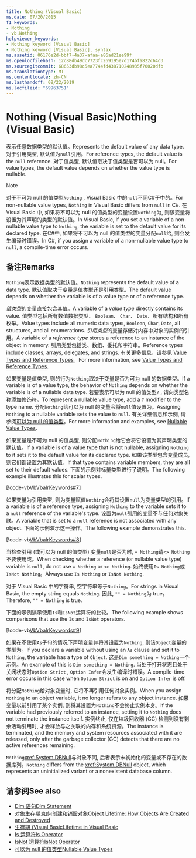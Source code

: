```yaml
---
title: Nothing (Visual Basic)
ms.date: 07/20/2015
f1_keywords:
- Nothing
- vb.Nothing
helpviewer_keywords:
- Nothing keyword [Visual Basic]
- Nothing keyword [Visual Basic], syntax
ms.assetid: 06176e2d-bbf7-4a37-afaa-a86ad21ee99f
ms.openlocfilehash: 12c88db49dc7723fc269195e7d174bfa822c64d3
ms.sourcegitcommit: 68653db98c5ea7744fd438710248935f70020dfb
ms.translationtype: MT
ms.contentlocale: zh-CN
ms.lasthandoff: 08/22/2019
ms.locfileid: "69963751"
---
```

# <a name="nothing-visual-basic"></a><span data-ttu-id="42d08-102">Nothing (Visual Basic)</span><span class="sxs-lookup"><span data-stu-id="42d08-102">Nothing (Visual Basic)</span></span>
<span data-ttu-id="42d08-103">表示任意数据类型的默认值。</span><span class="sxs-lookup"><span data-stu-id="42d08-103">Represents the default value of any data type.</span></span> <span data-ttu-id="42d08-104">对于引用类型, 默认值为`null`引用。</span><span class="sxs-lookup"><span data-stu-id="42d08-104">For reference types, the default value is the `null` reference.</span></span> <span data-ttu-id="42d08-105">对于值类型, 默认值取决于值类型是否可以为 null。</span><span class="sxs-lookup"><span data-stu-id="42d08-105">For value types, the default value depends on whether the value type is nullable.</span></span>  
  
> [!NOTE]
> <span data-ttu-id="42d08-106">对于不可为 null 的值类型`Nothing` , Visual Basic 中的`null`不同C#于中的。</span><span class="sxs-lookup"><span data-stu-id="42d08-106">For non-nullable value types, `Nothing` in Visual Basic differs from `null` in C#.</span></span> <span data-ttu-id="42d08-107">在 Visual Basic 中, 如果将不可以为 null 的值类型的变量设置`Nothing`为, 则该变量将设置为其声明的类型的默认值。</span><span class="sxs-lookup"><span data-stu-id="42d08-107">In Visual Basic, if you set a variable of a non-nullable value type to `Nothing`, the variable is set to the default value for its declared type.</span></span> <span data-ttu-id="42d08-108">在C#中, 如果将不可以为 null 的值类型的变量分配`null`给, 则会发生编译时错误。</span><span class="sxs-lookup"><span data-stu-id="42d08-108">In C#, if you assign a variable of a non-nullable value type to `null`, a compile-time error occurs.</span></span>  
  
## <a name="remarks"></a><span data-ttu-id="42d08-109">备注</span><span class="sxs-lookup"><span data-stu-id="42d08-109">Remarks</span></span>  
 <span data-ttu-id="42d08-110">`Nothing`表示数据类型的默认值。</span><span class="sxs-lookup"><span data-stu-id="42d08-110">`Nothing` represents the default value of a data type.</span></span> <span data-ttu-id="42d08-111">默认值取决于变量是值类型还是引用类型。</span><span class="sxs-lookup"><span data-stu-id="42d08-111">The default value depends on whether the variable is of a value type or of a reference type.</span></span>  
  
 <span data-ttu-id="42d08-112">*值类型*的变量直接包含其值。</span><span class="sxs-lookup"><span data-stu-id="42d08-112">A variable of a *value type* directly contains its value.</span></span> <span data-ttu-id="42d08-113">值类型包括所有数值数据类型、 `Boolean`、 `Char`、 `Date`、所有结构和所有枚举。</span><span class="sxs-lookup"><span data-stu-id="42d08-113">Value types include all numeric data types, `Boolean`, `Char`, `Date`, all structures, and all enumerations.</span></span> <span data-ttu-id="42d08-114">*引用类型*的变量存储对内存中对象的实例的引用。</span><span class="sxs-lookup"><span data-stu-id="42d08-114">A variable of a *reference type* stores a reference to an instance of the object in memory.</span></span> <span data-ttu-id="42d08-115">引用类型包括类、数组、委托和字符串。</span><span class="sxs-lookup"><span data-stu-id="42d08-115">Reference types include classes, arrays, delegates, and strings.</span></span> <span data-ttu-id="42d08-116">有关更多信息，请参见 [Value Types and Reference Types](../../visual-basic/programming-guide/language-features/data-types/value-types-and-reference-types.md)。</span><span class="sxs-lookup"><span data-stu-id="42d08-116">For more information, see [Value Types and Reference Types](../../visual-basic/programming-guide/language-features/data-types/value-types-and-reference-types.md).</span></span>  
  
 <span data-ttu-id="42d08-117">如果变量是值类型, 则的行为`Nothing`取决于变量是否为可为 null 的数据类型。</span><span class="sxs-lookup"><span data-stu-id="42d08-117">If a variable is of a value type, the behavior of `Nothing` depends on whether the variable is of a nullable data type.</span></span> <span data-ttu-id="42d08-118">若要表示可以为 null 的值类型`?` , 请向类型名称添加修饰符。</span><span class="sxs-lookup"><span data-stu-id="42d08-118">To represent a nullable value type, add a `?` modifier to the type name.</span></span> <span data-ttu-id="42d08-119">分配`Nothing`给可以为 null 的变量会将`null`值设置为。</span><span class="sxs-lookup"><span data-stu-id="42d08-119">Assigning `Nothing` to a nullable variable sets the value to `null`.</span></span> <span data-ttu-id="42d08-120">有关详细信息和示例, 请参阅[可以为 null 的值类型](../../visual-basic/programming-guide/language-features/data-types/nullable-value-types.md)。</span><span class="sxs-lookup"><span data-stu-id="42d08-120">For more information and examples, see [Nullable Value Types](../../visual-basic/programming-guide/language-features/data-types/nullable-value-types.md).</span></span>  
  
 <span data-ttu-id="42d08-121">如果变量是不可为 null 的值类型, 则分配`Nothing`给它会将它设置为其声明类型的默认值。</span><span class="sxs-lookup"><span data-stu-id="42d08-121">If a variable is of a value type that is not nullable, assigning `Nothing` to it sets it to the default value for its declared type.</span></span> <span data-ttu-id="42d08-122">如果该类型包含变量成员, 则它们都设置为其默认值。</span><span class="sxs-lookup"><span data-stu-id="42d08-122">If that type contains variable members, they are all set to their default values.</span></span> <span data-ttu-id="42d08-123">下面的示例对标量类型进行了说明。</span><span class="sxs-lookup"><span data-stu-id="42d08-123">The following example illustrates this for scalar types.</span></span>  
  
 [!code-vb[VbVbalrKeywords#7](~/samples/snippets/visualbasic/VS_Snippets_VBCSharp/VbVbalrKeywords/VB/Class2.vb#7)]  
  
 <span data-ttu-id="42d08-124">如果变量为引用类型, 则为变量赋值`Nothing`会将其设置`null`为变量类型的引用。</span><span class="sxs-lookup"><span data-stu-id="42d08-124">If a variable is of a reference type, assigning `Nothing` to the variable sets it to a `null` reference of the variable's type.</span></span> <span data-ttu-id="42d08-125">设置为`null`引用的变量不与任何对象关联。</span><span class="sxs-lookup"><span data-stu-id="42d08-125">A variable that is set to a `null` reference is not associated with any object.</span></span> <span data-ttu-id="42d08-126">下面的示例演示这一操作。</span><span class="sxs-lookup"><span data-stu-id="42d08-126">The following example demonstrates this.</span></span>  
  
 [!code-vb[VbVbalrKeywords#8](~/samples/snippets/visualbasic/VS_Snippets_VBCSharp/VbVbalrKeywords/VB/class3.vb#8)]  
  
 <span data-ttu-id="42d08-127">当检查引用 (或可以为 null 的值类型) 变量`null`是否为时, `= Nothing`请`<> Nothing`不要使用或。</span><span class="sxs-lookup"><span data-stu-id="42d08-127">When checking whether a reference (or nullable value type) variable is `null`, do not use `= Nothing` or `<> Nothing`.</span></span> <span data-ttu-id="42d08-128">始终使用`Is Nothing`或`IsNot Nothing`。</span><span class="sxs-lookup"><span data-stu-id="42d08-128">Always use `Is Nothing` or `IsNot Nothing`.</span></span>  
  
 <span data-ttu-id="42d08-129">对于 Visual Basic 中的字符串, 空字符串等于`Nothing`。</span><span class="sxs-lookup"><span data-stu-id="42d08-129">For strings in Visual Basic, the empty string equals `Nothing`.</span></span> <span data-ttu-id="42d08-130">因此, `"" = Nothing`为 true。</span><span class="sxs-lookup"><span data-stu-id="42d08-130">Therefore, `"" = Nothing` is true.</span></span>  
  
 <span data-ttu-id="42d08-131">下面的示例演示使用`Is`和`IsNot`运算符的比较。</span><span class="sxs-lookup"><span data-stu-id="42d08-131">The following example shows comparisons that use the `Is` and `IsNot` operators.</span></span>  
  
 [!code-vb[VbVbalrKeywords#9](~/samples/snippets/visualbasic/VS_Snippets_VBCSharp/VbVbalrKeywords/VB/Class4.vb#9)]  
  
 <span data-ttu-id="42d08-132">如果在不使用`As`子句的情况下声明变量并将其设置为`Nothing`, 则该`Object`变量的类型为。</span><span class="sxs-lookup"><span data-stu-id="42d08-132">If you declare a variable without using an `As` clause and set it to `Nothing`, the variable has a type of `Object`.</span></span> <span data-ttu-id="42d08-133">这是`Dim something = Nothing`一个示例。</span><span class="sxs-lookup"><span data-stu-id="42d08-133">An example of this is `Dim something = Nothing`.</span></span> <span data-ttu-id="42d08-134">当处于打开状态且处于关闭状态时`Option Strict` , `Option Infer`会发生编译时错误。</span><span class="sxs-lookup"><span data-stu-id="42d08-134">A compile-time error occurs in this case when `Option Strict` is on and `Option Infer` is off.</span></span>  
  
 <span data-ttu-id="42d08-135">将分配`Nothing`给对象变量时, 它将不再引用任何对象实例。</span><span class="sxs-lookup"><span data-stu-id="42d08-135">When you assign `Nothing` to an object variable, it no longer refers to any object instance.</span></span> <span data-ttu-id="42d08-136">如果变量以前引用了某个实例, 则将其设置为`Nothing`不会终止实例本身。</span><span class="sxs-lookup"><span data-stu-id="42d08-136">If the variable had previously referred to an instance, setting it to `Nothing` does not terminate the instance itself.</span></span> <span data-ttu-id="42d08-137">实例终止, 仅在垃圾回收器 (GC) 检测到没有剩余活动引用时, 才会释放与之关联的内存和系统资源。</span><span class="sxs-lookup"><span data-stu-id="42d08-137">The instance is terminated, and the memory and system resources associated with it are released, only after the garbage collector (GC) detects that there are no active references remaining.</span></span>  
  
 <span data-ttu-id="42d08-138">`Nothing`<xref:System.DBNull>与对象不同, 后者表示未初始化的变量或不存在的数据库列。</span><span class="sxs-lookup"><span data-stu-id="42d08-138">`Nothing` differs from the <xref:System.DBNull> object, which represents an uninitialized variant or a nonexistent database column.</span></span>  
  
## <a name="see-also"></a><span data-ttu-id="42d08-139">请参阅</span><span class="sxs-lookup"><span data-stu-id="42d08-139">See also</span></span>

- [<span data-ttu-id="42d08-140">Dim 语句</span><span class="sxs-lookup"><span data-stu-id="42d08-140">Dim Statement</span></span>](../../visual-basic/language-reference/statements/dim-statement.md)
- [<span data-ttu-id="42d08-141">对象生存期:如何创建和销毁对象</span><span class="sxs-lookup"><span data-stu-id="42d08-141">Object Lifetime: How Objects Are Created and Destroyed</span></span>](../../visual-basic/programming-guide/language-features/objects-and-classes/object-lifetime-how-objects-are-created-and-destroyed.md)
- [<span data-ttu-id="42d08-142">生存期 (Visual Basic</span><span class="sxs-lookup"><span data-stu-id="42d08-142">Lifetime in Visual Basic</span></span>](../../visual-basic/programming-guide/language-features/declared-elements/lifetime.md)
- [<span data-ttu-id="42d08-143">Is 运算符</span><span class="sxs-lookup"><span data-stu-id="42d08-143">Is Operator</span></span>](../../visual-basic/language-reference/operators/is-operator.md)
- [<span data-ttu-id="42d08-144">IsNot 运算符</span><span class="sxs-lookup"><span data-stu-id="42d08-144">IsNot Operator</span></span>](../../visual-basic/language-reference/operators/isnot-operator.md)
- [<span data-ttu-id="42d08-145">可以为 null 的值类型</span><span class="sxs-lookup"><span data-stu-id="42d08-145">Nullable Value Types</span></span>](../../visual-basic/programming-guide/language-features/data-types/nullable-value-types.md)
